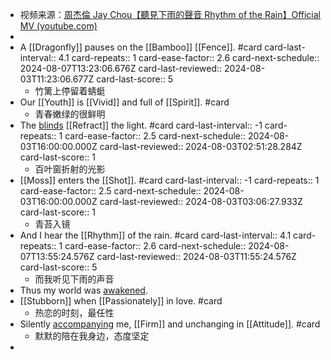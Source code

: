 - 视频来源：[周杰倫 Jay Chou【聽見下雨的聲音 Rhythm of the Rain】Official MV (youtube.com)](https://www.youtube.com/watch?v=zqKoXPHhmsM&list=RDAxYLa5eqUhc&index=17&ab_channel=%E5%91%A8%E6%9D%B0%E5%80%ABJayChou)
-
- A [[Dragonfly]] pauses on the [[Bamboo]] [[Fence]]. #card
  card-last-interval:: 4.1
  card-repeats:: 1
  card-ease-factor:: 2.6
  card-next-schedule:: 2024-08-07T13:23:06.676Z
  card-last-reviewed:: 2024-08-03T11:23:06.677Z
  card-last-score:: 5
	- 竹篱上停留着蜻蜓
- Our [[Youth]] is [[Vivid]] and full of [[Spirit]]. #card
	- 青春嫩绿的很鲜明
- The [blinds]([[Blind]]) [[Refract]] the light. #card
  card-last-interval:: -1
  card-repeats:: 1
  card-ease-factor:: 2.5
  card-next-schedule:: 2024-08-03T16:00:00.000Z
  card-last-reviewed:: 2024-08-03T02:51:28.284Z
  card-last-score:: 1
	- 百叶窗折射的光影
- [[Moss]] enters the [[Shot]]. #card
  card-last-interval:: -1
  card-repeats:: 1
  card-ease-factor:: 2.5
  card-next-schedule:: 2024-08-03T16:00:00.000Z
  card-last-reviewed:: 2024-08-03T03:06:27.933Z
  card-last-score:: 1
	- 青苔入镜
- And I hear the [[Rhythm]] of the rain. #card
  card-last-interval:: 4.1
  card-repeats:: 1
  card-ease-factor:: 2.6
  card-next-schedule:: 2024-08-07T13:55:24.576Z
  card-last-reviewed:: 2024-08-03T11:55:24.576Z
  card-last-score:: 5
	- 而我听见下雨的声音
- Thus my world was [awakened]([[Awake]]).
- [[Stubborn]] when [[Passionately]] in love. #card
	- 热恋的时刻，最任性
- Silently [accompanying]([[Accompany]]) me, [[Firm]] and unchanging in [[Attitude]]. #card
	- 默默的陪在我身边，态度坚定
-